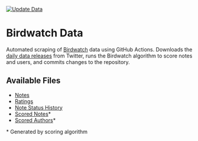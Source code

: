 [![Update Data](https://github.com/shiruken/birdwatch-data/actions/workflows/main.yml/badge.svg)](https://github.com/shiruken/birdwatch-data/actions/workflows/main.yml)

# Birdwatch Data

Automated scraping of [Birdwatch](https://twitter.github.io/communitynotes/) data using GitHub Actions. Downloads the [daily data releases](https://twitter.com/i/communitynotes/download-data) from Twitter, runs the Birdwatch algorithm to score notes and users, and commits changes to the repository.

## Available Files

* [Notes](https://shiruken.github.io/birdwatch-data/notes-00000.tsv)
* [Ratings](https://shiruken.github.io/birdwatch-data/ratings-00000.tsv)
* [Note Status History](https://shiruken.github.io/birdwatch-data/noteStatusHistory-00000.tsv)
* [Scored Notes](https://shiruken.github.io/birdwatch-data/scoredNotes.tsv)*
* [Scored Authors](https://shiruken.github.io/birdwatch-data/helpfulnessScores.tsv)*

\* Generated by scoring algorithm
